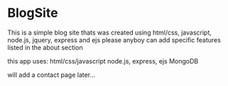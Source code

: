 # BlogSite
This is a simple blog site thats was created using html/css, javascript, node.js, jquery, express and ejs
please anyboy can add specific features listed in the about section

this app uses:
html/css/javascript
node.js, express, ejs
MongoDB

will add a contact page later...
